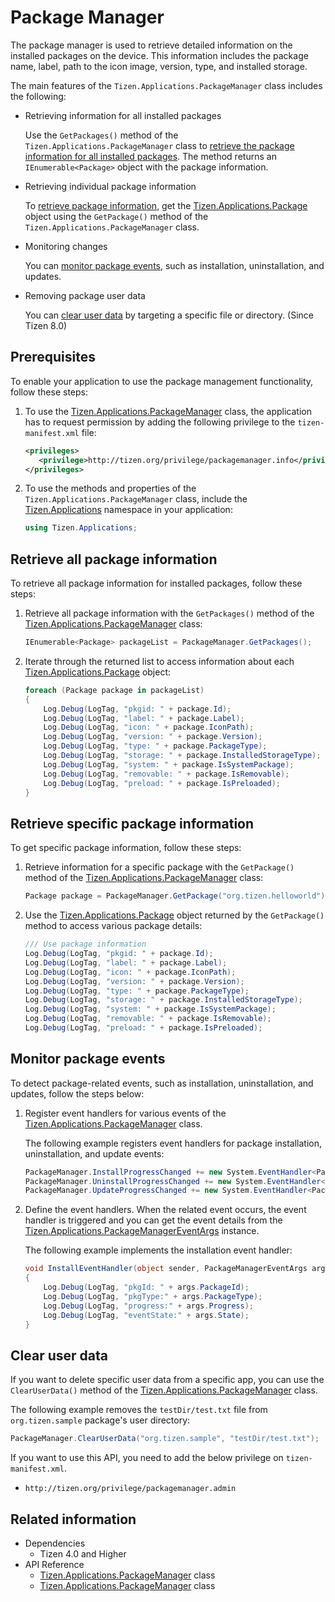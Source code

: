 # Package Manager


The package manager is used to retrieve detailed information on the installed packages on the device. This information includes the package name, label, path to the icon image, version, type, and installed storage.

The main features of the `Tizen.Applications.PackageManager` class includes the following:

-   Retrieving information for all installed packages

    Use the `GetPackages()` method of the `Tizen.Applications.PackageManager` class to [retrieve the package information for all installed packages](#retrieve). The method returns an `IEnumerable<Package>` object with the package information.

- Retrieving individual package information

    To [retrieve package information](#info), get the [Tizen.Applications.Package](/application/dotnet/api/TizenFX/latest/api/Tizen.Applications.Package.html) object using the `GetPackage()` method of the `Tizen.Applications.PackageManager` class.

- Monitoring changes

    You can [monitor package events](#listen), such as installation, uninstallation, and updates.

- Removing package user data

    You can [clear user data](#clear) by targeting a specific file or directory. (Since Tizen 8.0)

## Prerequisites

To enable your application to use the package management functionality, follow these steps:

1.  To use the [Tizen.Applications.PackageManager](/application/dotnet/api/TizenFX/latest/api/Tizen.Applications.PackageManager.html) class, the application has to request permission by adding the following privilege to the `tizen-manifest.xml` file:

    ```XML
    <privileges>
       <privilege>http://tizen.org/privilege/packagemanager.info</privilege>
    </privileges>
    ```

2. To use the methods and properties of the `Tizen.Applications.PackageManager` class, include the [Tizen.Applications](/application/dotnet/api/TizenFX/latest/api/Tizen.Applications.html) namespace in your application:

    ```csharp
    using Tizen.Applications;
    ```

<a name="retrieve"></a>
## Retrieve all package information

To retrieve all package information for installed packages, follow these steps:

1.  Retrieve all package information with the `GetPackages()` method of the [Tizen.Applications.PackageManager](/application/dotnet/api/TizenFX/latest/api/Tizen.Applications.PackageManager.html) class:

    ```csharp
    IEnumerable<Package> packageList = PackageManager.GetPackages();
    ```

2. Iterate through the returned list to access information about each [Tizen.Applications.Package](/application/dotnet/api/TizenFX/latest/api/Tizen.Applications.Package.html) object:

    ```csharp
    foreach (Package package in packageList)
    {
        Log.Debug(LogTag, "pkgid: " + package.Id);
        Log.Debug(LogTag, "label: " + package.Label);
        Log.Debug(LogTag, "icon: " + package.IconPath);
        Log.Debug(LogTag, "version: " + package.Version);
        Log.Debug(LogTag, "type: " + package.PackageType);
        Log.Debug(LogTag, "storage: " + package.InstalledStorageType);
        Log.Debug(LogTag, "system: " + package.IsSystemPackage);
        Log.Debug(LogTag, "removable: " + package.IsRemovable);
        Log.Debug(LogTag, "preload: " + package.IsPreloaded);
    }
    ```

<a name="info"></a>
## Retrieve specific package information

To get specific package information, follow these steps:

1.  Retrieve information for a specific package with the `GetPackage()` method of the [Tizen.Applications.PackageManager](/application/dotnet/api/TizenFX/latest/api/Tizen.Applications.PackageManager.html) class:

    ```csharp
    Package package = PackageManager.GetPackage("org.tizen.helloworld");
    ```

2. Use the [Tizen.Applications.Package](/application/dotnet/api/TizenFX/latest/api/Tizen.Applications.Package.html) object returned by the `GetPackage()` method to access various package details:

    ```csharp
    /// Use package information
    Log.Debug(LogTag, "pkgid: " + package.Id);
    Log.Debug(LogTag, "label: " + package.Label);
    Log.Debug(LogTag, "icon: " + package.IconPath);
    Log.Debug(LogTag, "version: " + package.Version);
    Log.Debug(LogTag, "type: " + package.PackageType);
    Log.Debug(LogTag, "storage: " + package.InstalledStorageType);
    Log.Debug(LogTag, "system: " + package.IsSystemPackage);
    Log.Debug(LogTag, "removable: " + package.IsRemovable);
    Log.Debug(LogTag, "preload: " + package.IsPreloaded);
    ```

<a name="listen"></a>
## Monitor package events

To detect package-related events, such as installation, uninstallation, and updates, follow the steps below:

1.  Register event handlers for various events of the [Tizen.Applications.PackageManager](/application/dotnet/api/TizenFX/latest/api/Tizen.Applications.PackageManager.html) class.

    The following example registers event handlers for package installation, uninstallation, and update events:

    ```csharp
    PackageManager.InstallProgressChanged += new System.EventHandler<PackageManagerEventArgs>(InstallEventHandler);
    PackageManager.UninstallProgressChanged += new System.EventHandler<PackageManagerEventArgs>(UninstallEventHandler);
    PackageManager.UpdateProgressChanged += new System.EventHandler<PackageManagerEventArgs>(UpdateEventHandler);
    ```

2. Define the event handlers. When the related event occurs, the event handler is triggered and you can get the event details from the [Tizen.Applications.PackageManagerEventArgs](/application/dotnet/api/TizenFX/latest/api/Tizen.Applications.PackageManagerEventArgs.html) instance.

    The following example implements the installation event handler:

    ```csharp
    void InstallEventHandler(object sender, PackageManagerEventArgs args)
    {
        Log.Debug(LogTag, "pkgId: " + args.PackageId);
        Log.Debug(LogTag, "pkgType:" + args.PackageType);
        Log.Debug(LogTag, "progress:" + args.Progress);
        Log.Debug(LogTag, "eventState:" + args.State);
    }
    ```

<a name="clear"></a>
## Clear user data

If you want to delete specific user data from a specific app, you can use the `ClearUserData()` method of the [Tizen.Applications.PackageManager](/application/dotnet/api/TizenFX/latest/api/Tizen.Applications.PackageManager.html) class.

The following example removes the `testDir/test.txt` file from `org.tizen.sample` package's user directory:

```csharp
PackageManager.ClearUserData("org.tizen.sample", "testDir/test.txt");
```

If you want to use this API, you need to add the below privilege on `tizen-manifest.xml`.

 - `http://tizen.org/privilege/packagemanager.admin`


## Related information
  * Dependencies
    -   Tizen 4.0 and Higher
  * API Reference
    - [Tizen.Applications.PackageManager](/application/dotnet/api/TizenFX/latest/api/Tizen.Applications.PackageManager) class
    - [Tizen.Applications.PackageManager](/application/dotnet/api/TizenFX/latest/api/Tizen.Applications.Package) class
